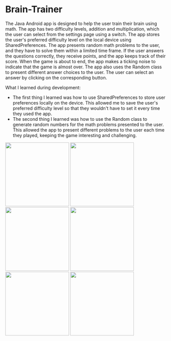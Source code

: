 # Brain-Trainer
The Java Android app is designed to help the user train their brain using math. The app has two difficulty levels, addition and multiplication, which the user can select from the settings page using a switch. The app stores the user's preferred difficulty level on the local device using SharedPreferences. The app presents random math problems to the user, and they have to solve them within a limited time frame. If the user answers the questions correctly, they receive points, and the app keeps track of their score.
When the game is about to end, the app makes a ticking noise to indicate that the game is almost over. The app also uses the Random class to present different answer choices to the user. The user can select an answer by clicking on the corresponding button.

What I learned during development:

- The first thing I learned was how to use SharedPreferences to store user preferences locally on the device. This allowed me to save the user's preferred difficulty level so that they wouldn't have to set it every time they used the app.
- The second thing I learned was how to use the Random class to generate random numbers for the math problems presented to the user. This allowed the app to present different problems to the user each time they played, keeping the game interesting and challenging.

<img src="https://user-images.githubusercontent.com/81863134/225575325-7649298c-a7b5-48bb-a206-583e44dd40b2.png" width="200"> <img src="https://user-images.githubusercontent.com/81863134/225575386-5a88c02b-4334-419c-878a-381616160440.png" width="200"> <img src="https://user-images.githubusercontent.com/81863134/225575422-658a9778-59e1-4988-8c19-93196ab74c93.png" width="200"> <img src="https://user-images.githubusercontent.com/81863134/225575487-1a9317d3-bf91-4b9f-9065-775cf2722828.png" width="200"> <img src="https://user-images.githubusercontent.com/81863134/225575544-c51dfc94-b798-400a-9bb0-b4cc30c5d3c8.png" width="200"> <img src="https://user-images.githubusercontent.com/81863134/225575615-91561ce3-3f69-497e-9fdf-31dfb0b99aa5.png" width="200">
